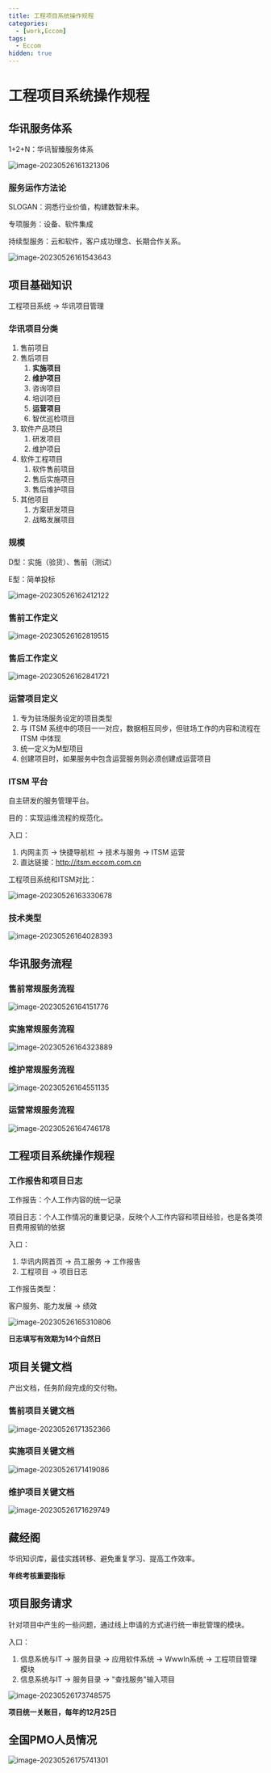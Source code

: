 ```yaml
---
title: 工程项目系统操作规程
categories:
  - [work,Eccom]
tags: 
  - Eccom
hidden: true
---
```


# 工程项目系统操作规程

## 华讯服务体系

1+2+N：华讯智臻服务体系

![image-20230526161321306](https://s2.loli.net/2023/05/26/qLvCyXnJ5aswTpt.png)

### 服务运作方法论

SLOGAN：洞悉行业价值，构建数智未来。

专项服务：设备、软件集成

持续型服务：云和软件，客户成功理念、长期合作关系。

![image-20230526161543643](https://s2.loli.net/2023/05/26/8IXZxzuCjvaPN1s.png)

## 项目基础知识

工程项目系统 -> 华讯项目管理

### 华讯项目分类

1. 售前项目
2. 售后项目
   1. **实施项目**
   2. **维护项目**
   3. 咨询项目
   4. 培训项目
   5. **运营项目**
   6. 智优巡检项目
3. 软件产品项目
   1. 研发项目
   2. 维护项目
4. 软件工程项目
   1. 软件售前项目
   2. 售后实施项目
   3. 售后维护项目
5. 其他项目
   1. 方案研发项目
   2. 战略发展项目

### 规模

D型：实施（验货）、售前（测试）

E型：简单投标

![image-20230526162412122](https://s2.loli.net/2023/05/26/J8BXtYNxq5CDLGb.png)

### 售前工作定义

![image-20230526162819515](https://s2.loli.net/2023/05/26/SedCk8YjIBtxyPs.png)

### 售后工作定义

![image-20230526162841721](https://s2.loli.net/2023/05/26/FIktZOQdbLphvlJ.png)

### 运营项目定义

1. 专为驻场服务设定的项目类型
2. 与 ITSM 系统中的项目一一对应，数据相互同步，但驻场工作的内容和流程在 ITSM 中体现
3. 统一定义为M型项目
4. 创建项目时，如果服务中包含运营服务则必须创建成运营项目

### ITSM 平台

自主研发的服务管理平台。

目的：实现运维流程的规范化。

入口：

1. 内网主页 -> 快捷导航栏 -> 技术与服务 -> ITSM 运营
2. 直达链接：http://itsm.eccom.com.cn

工程项目系统和ITSM对比：

![image-20230526163330678](https://s2.loli.net/2023/05/26/WqeUwYx8zGfSDLk.png)

### 技术类型

![image-20230526164028393](https://s2.loli.net/2023/05/26/nO9X1Py5AN3VozQ.png)

## 华讯服务流程

### 售前常规服务流程

![image-20230526164151776](https://s2.loli.net/2023/05/26/syiXQKbC2qtjO7P.png)

### 实施常规服务流程

![image-20230526164323889](https://s2.loli.net/2023/05/26/vmtiFsSUaYLOhEW.png)

### 维护常规服务流程

![image-20230526164551135](https://s2.loli.net/2023/05/26/hODcnSUbIR9yQZp.png)

### 运营常规服务流程

![image-20230526164746178](https://s2.loli.net/2023/05/26/Pho9SnOR8M7s1VY.png)

## 工程项目系统操作规程

### 工作报告和项目日志

工作报告：个人工作内容的统一记录

项目日志：个人工作情况的重要记录，反映个人工作内容和项目经验，也是各类项目费用报销的依据

入口：

1. 华讯内网首页 -> 员工服务 ->  工作报告
2. 工程项目 -> 项目日志 

工作报告类型：

客户服务、能力发展 -> 绩效

![image-20230526165310806](https://s2.loli.net/2023/05/26/trySTksP4mWaYAI.png)

**日志填写有效期为14个自然日**

## 项目关键文档

产出文档，任务阶段完成的交付物。

### 售前项目关键文档

![image-20230526171352366](https://s2.loli.net/2023/05/26/QOTD7nori8AYNml.png)

### 实施项目关键文档

![image-20230526171419086](https://s2.loli.net/2023/05/26/mxXR9zaqnVBdpcD.png)

### 维护项目关键文档

![image-20230526171629749](https://s2.loli.net/2023/05/26/Lx65aBlhGygORYP.png)

## 藏经阁

华讯知识库，最佳实践转移、避免重复学习、提高工作效率。

**年终考核重要指标**

## 项目服务请求

针对项目中产生的一些问题，通过线上申请的方式进行统一审批管理的模块。

入口：

1. 信息系统与IT -> 服务目录 -> 应用软件系统 -> WwwIn系统 -> 工程项目管理模块
2. 信息系统与IT -> 服务目录 -> "查找服务"输入项目

![image-20230526173748575](https://s2.loli.net/2023/05/26/wCmK2iTFle1EU4t.png)

**项目统一关账目，每年的12月25日**

## 全国PMO人员情况

![image-20230526175741301](https://s2.loli.net/2023/05/26/JoNP53Y2rIHBjls.png)
